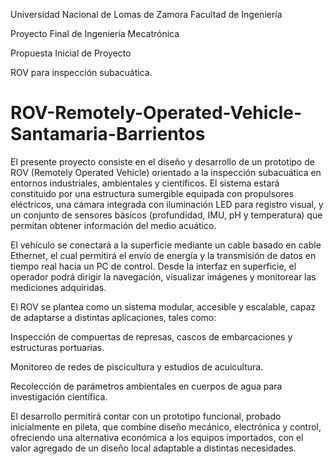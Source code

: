 Universidad Nacional de Lomas de Zamora 
Facultad de Ingeniería


 


Proyecto Final de Ingeniería Mecatrónica

Propuesta Inicial de Proyecto

ROV para inspección subacuática.

# ROV-Remotely-Operated-Vehicle-Santamaria-Barrientos
El presente proyecto consiste en el diseño y desarrollo de un prototipo de ROV (Remotely Operated Vehicle) orientado a la inspección subacuática en entornos industriales, ambientales y científicos. El sistema estará constituido por una estructura sumergible equipada con propulsores eléctricos, una cámara integrada con iluminación LED para registro visual, y un conjunto de sensores básicos (profundidad, IMU, pH y temperatura) que permitan obtener información del medio acuático.

El vehículo se conectará a la superficie mediante un cable basado en cable Ethernet, el cual permitirá el envío de energía y la transmisión de datos en tiempo real hacia un PC de control. Desde la interfaz en superficie, el operador podrá dirigir la navegación, visualizar imágenes y monitorear las mediciones adquiridas.

El ROV se plantea como un sistema modular, accesible y escalable, capaz de adaptarse a distintas aplicaciones, tales como:

Inspección de compuertas de represas, cascos de embarcaciones y estructuras portuarias.

Monitoreo de redes de piscicultura y estudios de acuicultura.

Recolección de parámetros ambientales en cuerpos de agua para investigación científica.

El desarrollo permitirá contar con un prototipo funcional, probado inicialmente en pileta, que combine diseño mecánico, electrónica y control, ofreciendo una alternativa económica a los equipos importados, con el valor agregado de un diseño local adaptable a distintas necesidades.
